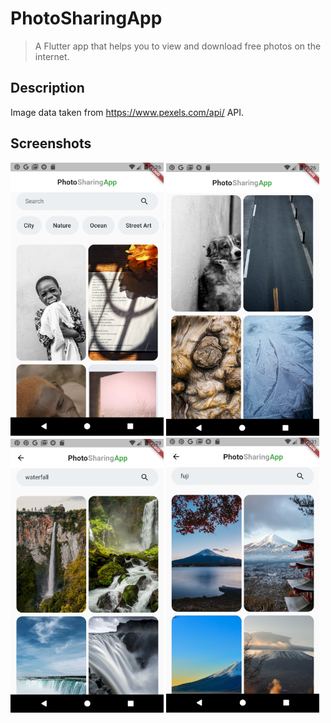 # PhotoSharingApp

> A Flutter app that helps you to view and download free photos on the internet.

## Description

Image data taken from https://www.pexels.com/api/ API. 

## Screenshots

<div>
  <img src='./screenshots/screen_1.png' width=245>
  <img src='./screenshots/screen_2.png' width=245>
  <img src='./screenshots/screen_4.png' width=245>
  <img src='./screenshots/screen_5.png' width=245>
</div>
